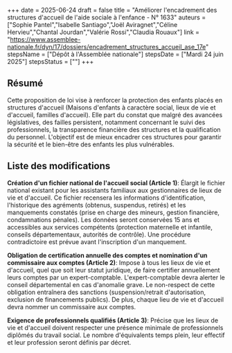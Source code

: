 +++
date = 2025-06-24
draft = false
title = "Améliorer l'encadrement des structures d'accueil de l'aide sociale à l'enfance - N° 1633"
auteurs = ["Sophie Pantel","Isabelle Santiago","Joël Aviragnet","Céline Hervieu","Chantal Jourdan","Valérie Rossi","Claudia Rouaux"]
link = "https://www.assemblee-nationale.fr/dyn/17/dossiers/encadrement_structures_accueil_ase_17e"
stepsName = ["Dépôt à l'Assemblée nationale"]
stepsDate = ["Mardi 24 juin 2025"]
stepsStatus = [""]
+++

## Résumé

Cette proposition de loi vise à renforcer la protection des enfants placés en structures d'accueil (Maisons d'enfants à caractère social, lieux de vie et d'accueil, familles d'accueil). Elle part du constat que malgré des avancées législatives, des failles persistent, notamment concernant le suivi des professionnels, la transparence financière des structures et la qualification du personnel. L'objectif est de mieux encadrer ces structures pour garantir la sécurité et le bien-être des enfants les plus vulnérables.

## Liste des modifications

**Création d'un fichier national de l'accueil social (Article 1)**: Élargit le fichier national existant pour les assistants familiaux aux gestionnaires de lieux de vie et d'accueil. Ce fichier recensera les informations d'identification, l'historique des agréments (obtenus, suspendus, retirés) et les manquements constatés (prise en charge des mineurs, gestion financière, condamnations pénales). Les données seront conservées 15 ans et accessibles aux services compétents (protection maternelle et infantile, conseils départementaux, autorités de contrôle). Une procédure contradictoire est prévue avant l'inscription d'un manquement.

**Obligation de certification annuelle des comptes et nomination d'un commissaire aux comptes (Article 2)**: Impose à tous les lieux de vie et d'accueil, quel que soit leur statut juridique, de faire certifier annuellement leurs comptes par un expert-comptable. L'expert-comptable devra alerter le conseil départemental en cas d'anomalie grave. Le non-respect de cette obligation entraînera des sanctions (suspension/retrait d'autorisation, exclusion de financements publics). De plus, chaque lieu de vie et d'accueil devra nommer un commissaire aux comptes.

**Exigence de professionnels qualifiés (Article 3)**: Précise que les lieux de vie et d'accueil doivent respecter une présence minimale de professionnels diplômés du travail social. Le nombre d'équivalents temps plein, leur effectif et leur profession seront définis par décret.
